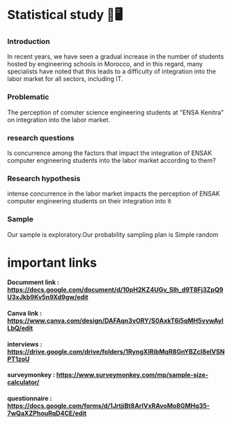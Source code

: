 
Statistical study  🧠🖥️
===================================
### Introduction
In recent years, we have seen a gradual increase in the number of students hosted by engineering schools in Morocco, and in this regard, many specialists have noted that this leads to a difficulty of integration into the labor market for all sectors, including IT.<br />
### Problematic
The perception of comuter science engineering students at "ENSA Kenitra" on integration into the labor market.<br />
### research questions
Is concurrence among the factors that impact the integration of ENSAK computer engineering students into the labor market according to them?
### Research hypothesis
intense concurrence in the labor market impacts the perception of ENSAK computer engineering students on their integration into it

### Sample 
Our sample is exploratory.Our probability sampling plan is Simple random


important links
===================================
#### Documment link : https://docs.google.com/document/d/10pH2KZ4UGv_Slh_d9T8Fj3ZpQ9U3xJkb9Kv5n9Xd9gw/edit
#### Canva link : https://www.canva.com/design/DAFAqn3vORY/S0AxkT6i5qMH5vvwAyILbQ/edit
#### interviews : https://drive.google.com/drive/folders/1RyngXlRibMqR8GnYBZcI8elVSNPT1zoU
#### surveymonkey : https://www.surveymonkey.com/mp/sample-size-calculator/
#### questionnaire : https://docs.google.com/forms/d/1JrtjiBt8ArIVxRAvoMo8GMHq35-7wQaXZPhouRqD4CE/edit
